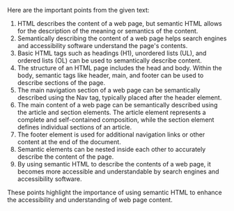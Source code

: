 Here are the important points from the given text:

1. HTML describes the content of a web page, but semantic HTML allows for the description of the meaning or semantics of the content.
2. Semantically describing the content of a web page helps search engines and accessibility software understand the page's contents.
3. Basic HTML tags such as headings (H1), unordered lists (UL), and ordered lists (OL) can be used to semantically describe content.
4. The structure of an HTML page includes the head and body. Within the body, semantic tags like header, main, and footer can be used to describe sections of the page.
5. The main navigation section of a web page can be semantically described using the Nav tag, typically placed after the header element.
6. The main content of a web page can be semantically described using the article and section elements. The article element represents a complete and self-contained composition, while the section element defines individual sections of an article.
7. The footer element is used for additional navigation links or other content at the end of the document.
8. Semantic elements can be nested inside each other to accurately describe the content of the page.
9. By using semantic HTML to describe the contents of a web page, it becomes more accessible and understandable by search engines and accessibility software.

These points highlight the importance of using semantic HTML to enhance the accessibility and understanding of web page content.
